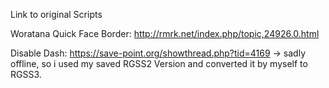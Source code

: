 Link to original Scripts

Woratana Quick Face Border: http://rmrk.net/index.php/topic,24926.0.html

Disable Dash: https://save-point.org/showthread.php?tid=4169
 -> sadly offline, so i used my saved RGSS2 Version and converted it by myself to RGSS3.
